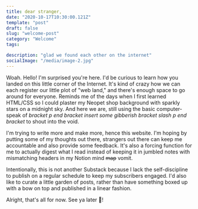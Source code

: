 ```yaml
---
title: dear stranger,
date: "2020-10-17T10:30:00.121Z"
template: "post"
draft: false
slug: "welcome-post"
category: "Welcome"
tags:

description: "glad we found each other on the internet"
socialImage: "/media/image-2.jpg"
---
```


Woah. Hello! I'm surprised you're here. I'd be curious to learn how you landed on this little corner of the Internet. It's kind of crazy how we can each register our little plot of "web land," and there's enough space to go around for everyone. Reminds me of the days when I first learned HTML/CSS so I could plaster my Neopet shop background with sparkly stars on a midnight sky. And here we are, still using the basic computer-speak of _bracket p end bracket insert some gibberish bracket slash p end bracket_ to shout into the void.

I'm trying to write more and make more, hence this website. I'm hoping by putting some of my thoughts out there, strangers out there can keep me accountable and also provide some feedback. It's also a forcing function for me to actually digest what I read instead of keeping it in jumbled notes with mismatching headers in my Notion mind <s>map</s> vomit.

Intentionally, this is not another Substack because I lack the self-discipline to publish on a regular schedule to keep my subscribers engaged. I'd also like to curate a little garden of posts, rather than have something boxed up with a bow on top and published in a linear fashion.

Alright, that's all for now. See ya later 🐊!